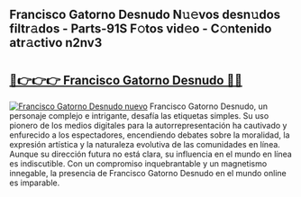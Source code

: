 ## Francisco Gatorno Desnudo N𝚞𝚎vos desn𝚞dos filtr𝚊dos - Parts-91S F𝚘tos vid𝚎o - C𝚘ntenido atr𝚊ctivo n2nv3

# <h2><a href="http://mb2e9dg.tromn.icu/?c=Francisco+Gatorno+Desnudo">🔗👉👉👉 Francisco Gatorno Desnudo 🔗🔗</a></h2>

[![Francisco Gatorno Desnudo nuevo](https://i.imgur.com/pEAQMta.gif)](http://mb2e9dg.tromn.icu/?c=Francisco+Gatorno+Desnudo)
Francisco Gatorno Desnudo, un personaje complejo e intrigante, desafía las etiquetas simples. Su uso pionero de los medios digitales para la autorrepresentación ha cautivado y enfurecido a los espectadores, encendiendo debates sobre la moralidad, la expresión artística y la naturaleza evolutiva de las comunidades en línea. Aunque su dirección futura no está clara, su influencia en el mundo en línea es indiscutible. Con un compromiso inquebrantable y un magnetismo innegable, la presencia de Francisco Gatorno Desnudo en el mundo online es imparable.
